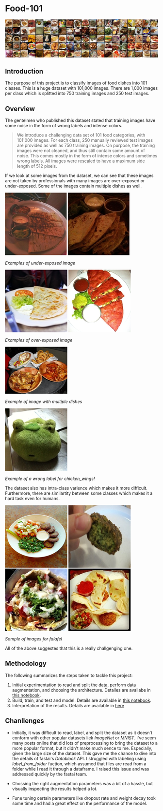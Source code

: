 # Food-101

![](data/food-101.jpg "https://www.vision.ee.ethz.ch/datasets_extra/food-101/")

## Introduction

The purpose of this project is to classify images of food dishes into 101 classes. This is a huge dataset with 101,000 images. There are 1,000 images per class which is splitted into 750 training images and 250 test images.

## Overview 
The gentelmen who published this dataset stated that training images have some noise in the form of wrong labels and intense colors.

> We introduce a challenging data set of 101 food categories, with 101'000 images. For each class, 250 manually reviewed test images are provided as well as 750 training images. On purpose, the training images were not cleaned, and thus still contain some amount of noise. This comes mostly in the form of intense colors and sometimes wrong labels. All images were rescaled to have a maximum side length of 512 pixels.

If we look at some images from the dataset, we can see that these images are not taken by professionals with many images are over-exposed or under-exposed. Some of the images contain multiple dishes as well. 

![](data/2889465.jpg) ![](data/1826455.jpg)

*Examples of under-exposed image*

![](data/412571.jpg) ![](data/3527595.jpg) 

*Examples of over-exposed image*

![](data/828660.jpg)

*Example of image with multiple dishes*

![](data/477991.jpg)

*Example of a wrong label for _chicken_wings_!*


The dataset also has intra-class varience which makes it more difficult. Furthermore, there are similartity between some classes which makes it a hard task even for humans. 

![](data/f1.jpg) ![](data/f2.jpg) ![](data/f3.jpg) ![](data/f4.jpg) 

*Sample of images for _falafel_*

All of the above suggestes that this is a really challgenging one.

## Methodology

The following summarizes the steps taken to tackle this project:
1. Initial experimentation to read and split the data, perform data augmentation, and choosing the architecture. Detailes are availabe in [this notebook]().
2. Build, train, and test and model. Details are available in [this notebook]().
3. Interpretation of the results. Details are available in [here]()

## Chanllenges

* Initially, it was difficult to read, label, and split the dataset as it doesn't conform with other popular datasets liek _ImageNet_ or _MNIST_. I've seem many posts online that did lots of preprocessing to bring the dataset to a more popular format, but it didn't make much sence to me. Especially, given the large size of the dataset. This gave me the chance to dive into the details of fastai's *Datablock* API. I struggled with labeling using *label_from_folder* fuction, which assumed that files are read from a folder while I read it through a dataframe. I raised this issue and was addressed quickly by the fastai team. 

* Chossing the right augmentation parameters was a bit of a hassle, but visually inspecting the results helped a lot. 

* Fune tuning certain parameters like dropout rate and weight decay took some time and had a great effect on the performance of the model.


